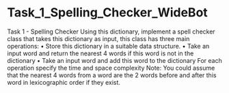 # Task_1_Spelling_Checker_WideBot

Task 1 - Spelling Checker
Using this dictionary, implement a spell checker class that takes this dictionary as input, this
class has three main operations:
• Store this dictionary in a suitable data structure.
• Take an input word and return the nearest 4 words if this word is not in the dictionary
• Take an input word and add this word to the dictionary
For each operation specify the time and space complexity
Note: You could assume that the nearest 4 words from a word are the 2 words before and
after this word in lexicographic order if they exist.

